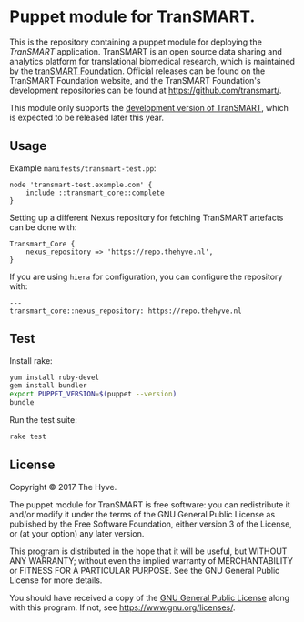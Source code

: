 # Puppet module for TranSMART.

This is the repository containing a puppet module for deploying the _TranSMART_ application.
TranSMART is an open source data sharing and analytics platform for translational biomedical research, which
is maintained by the [tranSMART Foundation](http://transmartfoundation.org). Official releases
can be found on the TranSMART Foundation website, and the TranSMART Foundation's development repositories
can be found at <https://github.com/transmart/>.

This module only supports the [development version of TranSMART](https://github.com/thehyve/transmart-core),
which is expected to be released later this year.

## Usage
Example `manifests/transmart-test.pp`:
```puppet
node 'transmart-test.example.com' {
    include ::transmart_core::complete
}
```
Setting up a different Nexus repository for fetching TranSMART artefacts can be done with:
```puppet
Transmart_Core {
    nexus_repository => 'https://repo.thehyve.nl',
}
```
If you are using `hiera` for configuration, you can configure the repository with:
```hiera
---
transmart_core::nexus_repository: https://repo.thehyve.nl
```

## Test
Install rake:
```bash
yum install ruby-devel
gem install bundler
export PUPPET_VERSION=$(puppet --version)
bundle
```
Run the test suite:
```bash
rake test
```

## License

Copyright &copy; 2017  The Hyve.

The puppet module for TranSMART is free software: you can redistribute it and/or modify it under the terms of the GNU General Public License as published by the Free Software Foundation, either version 3 of the License, or (at your option) any later version.

This program is distributed in the hope that it will be useful,
but WITHOUT ANY WARRANTY; without even the implied warranty of
MERCHANTABILITY or FITNESS FOR A PARTICULAR PURPOSE.  See the
GNU General Public License for more details.

You should have received a copy of the [GNU General Public License](gpl-3.0.txt) along with this program. If not, see https://www.gnu.org/licenses/.

